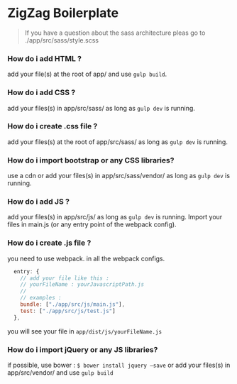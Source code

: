 # ZigZag Boilerplate

> If you have a question about the sass architecture pleas go to
> ./app/src/sass/style.scss

### How do i add HTML ?
add your file(s) at the root of  app/ and use `gulp build`.

### How do i add CSS ?
add your files(s) in app/src/sass/ as long as `gulp dev` is running.

### How do i create .css file ?
add your files(s) at the root of app/src/sass/ as long as `gulp dev` is running.

### How do i import bootstrap or any CSS libraries?
use a cdn or add your files(s) in app/src/sass/vendor/ as long as `gulp dev` is running.

### How do i add JS ?
add your files(s) in app/src/js/ as long as `gulp dev` is running. Import your files in main.js (or any entry point of the webpack config).

### How do i create .js file ?
you need to use webpack. in all the webpack configs.
```javascript
  entry: {
    // add your file like this :
    // yourFileName : yourJavascriptPath.js
    //
    // examples :
    bundle: ["./app/src/js/main.js"],
    test: ["./app/src/js/test.js"]
  },
```
you will see your file in `app/dist/js/yourFileName.js`

### How do i import jQuery or any JS libraries?
if possible, use bower :
`$ bower install jquery —save`
or add your files(s) in app/src/vendor/ and use `gulp build`
